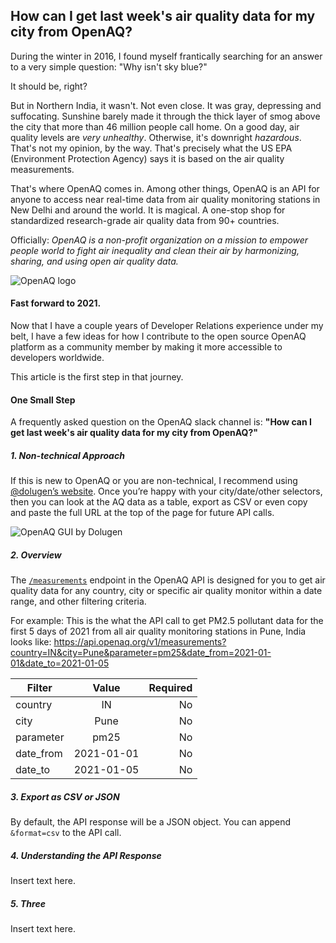 ## How can I get last week's air quality data for my city from OpenAQ?

During the winter in 2016, I found myself frantically searching for an answer to a very simple question: "Why isn't sky blue?" 

It should be, right?

But in Northern India, it wasn't. Not even close. It was gray, depressing and suffocating. Sunshine barely made it through the thick layer of smog above the city that more than 46 million people call home. On a good day, air quality levels are *very unhealthy*. Otherwise, it's downright *hazardous*. That's not my opinion, by the way. That's precisely what the US EPA (Environment Protection Agency) says it is based on the air quality measurements.

That's where OpenAQ comes in. Among other things, OpenAQ is an API for anyone to access near real-time data from air quality monitoring stations in New Delhi and around the world. It is magical. A one-stop shop for standardized research-grade air quality data from 90+ countries. 

Officially: *OpenAQ is a non-profit organization on a mission to empower people world to fight air inequality and clean their air by harmonizing, sharing, and using open air quality data.*

![OpenAQ logo](https://i.imgur.com/Kgw9ztB.png)

#### Fast forward to 2021.

Now that I have a couple years of Developer Relations experience under my belt, I have a few ideas for how I contribute to the open source OpenAQ platform as a community member by making it more accessible to developers worldwide.

This article is the first step in that journey.

#### One Small Step

A frequently asked question on the OpenAQ slack channel is: **"How can I get last week's air quality data for my city from OpenAQ?"**

##### 1. Non-technical Approach
If this is new to OpenAQ or you are non-technical, I recommend using [@dolugen’s website](https://dolugen.github.io/openaq-browser/#/measurements). Once you’re happy with your city/date/other selectors, then you can look at the AQ data as a table, export as CSV or even copy and paste the full URL at the top of the page for future API calls.

![OpenAQ GUI by Dolugen](https://i.imgur.com/ojykyQi.png)

##### 2. Overview 
The [`/measurements`](https://docs.openaq.org/#api-Measurements-GetV1Measurements) endpoint in the OpenAQ API is designed for you to get air quality data for any country, city or specific air quality monitor within a date range, and other filtering criteria.

For example: This is the what the API call to get PM2.5 pollutant data for the first 5 days of 2021 from all air quality monitoring stations in Pune, India looks like: https://api.openaq.org/v1/measurements?country=IN&city=Pune&parameter=pm25&date_from=2021-01-01&date_to=2021-01-05

| Filter        | Value           | Required  |
| ------------- |:-------------:| -----:|
| country      | IN | No |
| city      | Pune      |   No |
| parameter | pm25      |    No |
| date_from | 2021-01-01      |    No |
| date_to | 2021-01-05      |    No |


##### 3. Export as CSV or JSON
By default, the API response will be a JSON object. You can append `&format=csv` to the API call.

##### 4. Understanding the API Response 
Insert text here.

##### 5. Three 
Insert text here.



